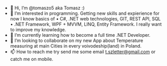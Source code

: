 - 👋 Hi, I’m @tomaszo5 aka Tomasz :)
- 👀 I’m interested in programming. Getting new skills and expierience for now I know basics of •	C#, .NET web technologies, GIT, REST API, SQL  
•	.NET Framework, WPF + MVVM, LINQ, Entity Framework. I really want to improve my knowledge.
- 🌱 I’m currently learning how to become a full time .NET Developer.
- 💞️ I’m looking to collaborate on my new App about Temperature measuring at main Cities in every voivodeship(land) in Poland.
- 📫 How to reach me try send me some email t.szletter@gmail.com or catch me on mobile.
